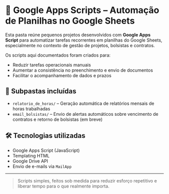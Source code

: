 # 🧩 Google Apps Scripts – Automação de Planilhas no Google Sheets

Esta pasta reúne pequenos projetos desenvolvidos com **Google Apps Script** para automatizar tarefas recorrentes em planilhas do Google Sheets, especialmente no contexto de gestão de projetos, bolsistas e contratos.

Os scripts aqui documentados foram criados para:

- Reduzir tarefas operacionais manuais
- Aumentar a consistência no preenchimento e envio de documentos
- Facilitar o acompanhamento de dados e prazos

## 📁 Subpastas incluídas

- `relatorio_de_horas/` – Geração automática de relatórios mensais de horas trabalhadas
- `email_bolsistas/` – Envio de alertas automáticos sobre vencimento de contratos e retorno de bolsistas (em breve)

## 🛠️ Tecnologias utilizadas

- Google Apps Script (JavaScript)
- Templating HTML
- Google Drive API
- Envio de e-mails via `MailApp`

---

> Scripts simples, feitos sob medida para reduzir esforço repetitivo e liberar tempo para o que realmente importa.
